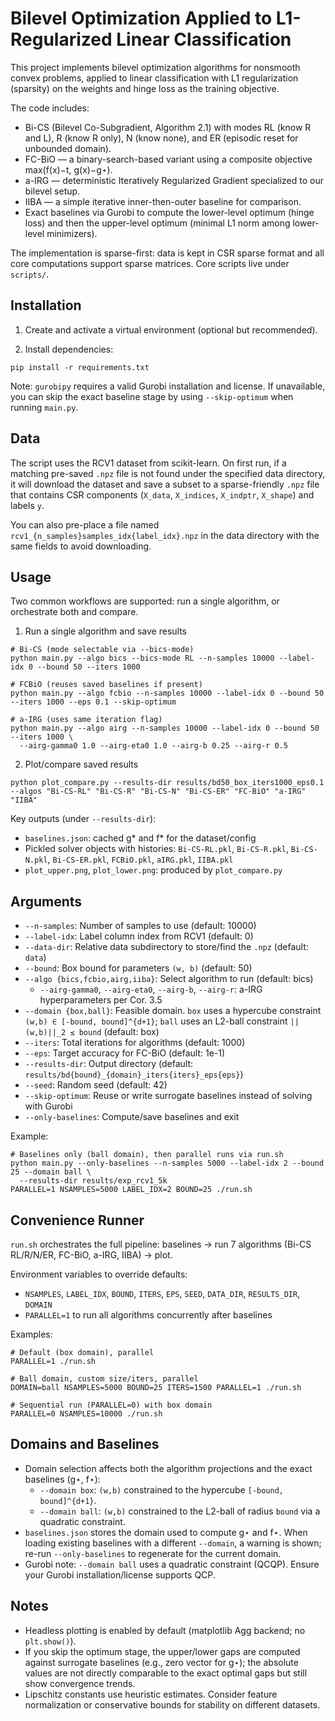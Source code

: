 # Bilevel Optimization Applied to L1-Regularized Linear Classification

This project implements bilevel optimization algorithms for nonsmooth convex problems, applied to linear classification with L1 regularization (sparsity) on the weights and hinge loss as the training objective.

The code includes:

- Bi-CS (Bilevel Co-Subgradient, Algorithm 2.1) with modes RL (know R and L), R (know R only), N (know none), and ER (episodic reset for unbounded domain).
- FC-BiO — a binary-search-based variant using a composite objective max(f(x)−t, g(x)−g⋆).
- a-IRG — deterministic Iteratively Regularized Gradient specialized to our bilevel setup.
- IIBA — a simple iterative inner-then-outer baseline for comparison.
- Exact baselines via Gurobi to compute the lower-level optimum (hinge loss) and then the upper-level optimum (minimal L1 norm among lower-level minimizers).

The implementation is sparse-first: data is kept in CSR sparse format and all core computations support sparse matrices. Core scripts live under `scripts/`.

## Installation

1) Create and activate a virtual environment (optional but recommended).

2) Install dependencies:

```
pip install -r requirements.txt
```

Note: `gurobipy` requires a valid Gurobi installation and license. If unavailable, you can skip the exact baseline stage by using `--skip-optimum` when running `main.py`.

## Data

The script uses the RCV1 dataset from scikit-learn. On first run, if a matching pre-saved `.npz` file is not found under the specified data directory, it will download the dataset and save a subset to a sparse-friendly `.npz` file that contains CSR components (`X_data`, `X_indices`, `X_indptr`, `X_shape`) and labels `y`.

You can also pre-place a file named `rcv1_{n_samples}samples_idx{label_idx}.npz` in the data directory with the same fields to avoid downloading.

## Usage

Two common workflows are supported: run a single algorithm, or orchestrate both and compare.

1) Run a single algorithm and save results

```
# Bi-CS (mode selectable via --bics-mode)
python main.py --algo bics --bics-mode RL --n-samples 10000 --label-idx 0 --bound 50 --iters 1000

# FCBiO (reuses saved baselines if present)
python main.py --algo fcbio --n-samples 10000 --label-idx 0 --bound 50 --iters 1000 --eps 0.1 --skip-optimum

# a-IRG (uses same iteration flag)
python main.py --algo airg --n-samples 10000 --label-idx 0 --bound 50 --iters 1000 \
  --airg-gamma0 1.0 --airg-eta0 1.0 --airg-b 0.25 --airg-r 0.5
```

2) Plot/compare saved results

```
python plot_compare.py --results-dir results/bd50_box_iters1000_eps0.1 --algos "Bi-CS-RL" "Bi-CS-R" "Bi-CS-N" "Bi-CS-ER" "FC-BiO" "a-IRG" "IIBA"
```

Key outputs (under `--results-dir`):

- `baselines.json`: cached g* and f* for the dataset/config
- Pickled solver objects with histories: `Bi-CS-RL.pkl`, `Bi-CS-R.pkl`, `Bi-CS-N.pkl`, `Bi-CS-ER.pkl`, `FCBiO.pkl`, `aIRG.pkl`, `IIBA.pkl`
- `plot_upper.png`, `plot_lower.png`: produced by `plot_compare.py`

## Arguments

- `--n-samples`: Number of samples to use (default: 10000)
- `--label-idx`: Label column index from RCV1 (default: 0)
- `--data-dir`: Relative data subdirectory to store/find the `.npz` (default: `data`)
- `--bound`: Box bound for parameters `(w, b)` (default: 50)
- `--algo {bics,fcbio,airg,iiba}`: Select algorithm to run (default: bics)
  - `--airg-gamma0`, `--airg-eta0`, `--airg-b`, `--airg-r`: a-IRG hyperparameters per Cor. 3.5
- `--domain {box,ball}`: Feasible domain. `box` uses a hypercube constraint `(w,b) ∈ [-bound, bound]^{d+1}`; `ball` uses an L2-ball constraint `||(w,b)||_2 ≤ bound` (default: box)
- `--iters`: Total iterations for algorithms (default: 1000)
- `--eps`: Target accuracy for FC-BiO (default: 1e-1)
- `--results-dir`: Output directory (default: `results/bd{bound}_{domain}_iters{iters}_eps{eps}`)
- `--seed`: Random seed (default: 42)
- `--skip-optimum`: Reuse or write surrogate baselines instead of solving with Gurobi
- `--only-baselines`: Compute/save baselines and exit

Example:

```
# Baselines only (ball domain), then parallel runs via run.sh
python main.py --only-baselines --n-samples 5000 --label-idx 2 --bound 25 --domain ball \
  --results-dir results/exp_rcv1_5k
PARALLEL=1 NSAMPLES=5000 LABEL_IDX=2 BOUND=25 ./run.sh
```

## Convenience Runner

`run.sh` orchestrates the full pipeline: baselines → run 7 algorithms (Bi-CS RL/R/N/ER, FC-BiO, a-IRG, IIBA) → plot.

Environment variables to override defaults:

- `NSAMPLES`, `LABEL_IDX`, `BOUND`, `ITERS`, `EPS`, `SEED`, `DATA_DIR`, `RESULTS_DIR`, `DOMAIN`
- `PARALLEL=1` to run all algorithms concurrently after baselines

Examples:

```
# Default (box domain), parallel
PARALLEL=1 ./run.sh

# Ball domain, custom size/iters, parallel
DOMAIN=ball NSAMPLES=5000 BOUND=25 ITERS=1500 PARALLEL=1 ./run.sh

# Sequential run (PARALLEL=0) with box domain
PARALLEL=0 NSAMPLES=10000 ./run.sh
```

## Domains and Baselines

- Domain selection affects both the algorithm projections and the exact baselines (g⋆, f⋆):
  - `--domain box`: `(w,b)` constrained to the hypercube `[-bound, bound]^{d+1}`.
  - `--domain ball`: `(w,b)` constrained to the L2-ball of radius `bound` via a quadratic constraint.
- `baselines.json` stores the domain used to compute g⋆ and f⋆. When loading existing baselines with a different `--domain`, a warning is shown; re-run `--only-baselines` to regenerate for the current domain.
- Gurobi note: `--domain ball` uses a quadratic constraint (QCQP). Ensure your Gurobi installation/license supports QCP.

## Notes

- Headless plotting is enabled by default (matplotlib Agg backend; no `plt.show()`).
- If you skip the optimum stage, the upper/lower gaps are computed against surrogate baselines (e.g., zero vector for g⋆); the absolute values are not directly comparable to the exact optimal gaps but still show convergence trends.
- Lipschitz constants use heuristic estimates. Consider feature normalization or conservative bounds for stability on different datasets.
